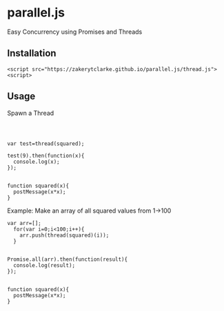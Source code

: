# parallel.js
Easy Concurrency using Promises and Threads



## Installation

```
<script src="https://zakerytclarke.github.io/parallel.js/thread.js"><script>
```



## Usage
Spawn a Thread
```



var test=thread(squared);

test(9).then(function(x){
  console.log(x);
});


function squared(x){
  postMessage(x*x);
}
```


Example: Make an array of all squared values from 1->100

```
var arr=[];
  for(var i=0;i<100;i++){
    arr.push(thread(squared)(i));
  }


Promise.all(arr).then(function(result){
  console.log(result);
});


function squared(x){
  postMessage(x*x);
}



```
